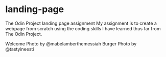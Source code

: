 # landing-page
The Odin Project landing page assignment
My assignment is to create a webpage from scratch using the coding skills I have learned thus far from The Odin Project.

Welcome Photo by @mabelamberthemessiah
Burger Photo by @tastyineesti